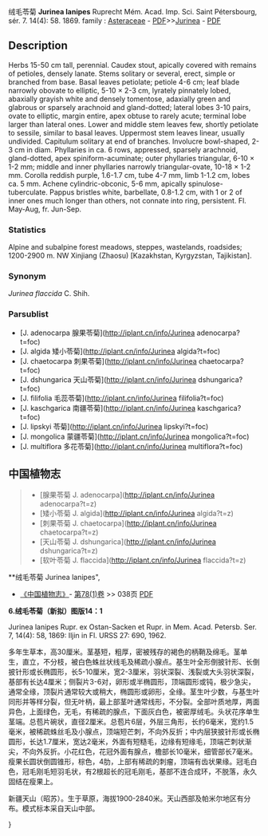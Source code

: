 绒毛苓菊 **Jurinea lanipes** Ruprecht Mém. Acad. Imp. Sci. Saint Pétersbourg, sér. 7. 14(4): 58. 1869.
family : [Asteraceae](http://iplant.cn/info/Asteraceae?t=foc) - [PDF](http://www.iplant.cn/foc/pdf/Asteraceae.pdf)>>[Jurinea](http://iplant.cn/info/Jurinea?t=foc) - [PDF](http://www.iplant.cn/foc/pdf/Jurinea.pdf)

## Description

Herbs 15-50 cm tall, perennial. Caudex stout, apically covered with remains of petioles, densely lanate. Stems solitary or several, erect, simple or branched from base. Basal leaves petiolate; petiole 4-6 cm; leaf blade narrowly obovate to elliptic, 5-10 × 2-3 cm, lyrately pinnately lobed, abaxially grayish white and densely tomentose, adaxially green and glabrous or sparsely arachnoid and gland-dotted; lateral lobes 3-10 pairs, ovate to elliptic, margin entire, apex obtuse to rarely acute; terminal lobe larger than lateral ones. Lower and middle stem leaves few, shortly petiolate to sessile, similar to basal leaves. Uppermost stem leaves linear, usually undivided. Capitulum solitary at end of branches. Involucre bowl-shaped, 2-3 cm in diam. Phyllaries in ca. 6 rows, appressed, sparsely arachnoid, gland-dotted, apex spiniform-acuminate; outer phyllaries triangular, 6-10 × 1-2 mm; middle and inner phyllaries narrowly triangular-ovate, 10-18 × 1-2 mm. Corolla reddish purple, 1.6-1.7 cm, tube 4-7 mm, limb 1-1.2 cm, lobes ca. 5 mm. Achene cylindric-obconic, 5-6 mm, apically spinulose-tuberculate. Pappus bristles white, barbellate, 0.8-1.2 cm, with 1 or 2 of inner ones much longer than others, not connate into ring, persistent. Fl. May-Aug, fr. Jun-Sep.

### Statistics
Alpine and subalpine forest meadows, steppes, wastelands, roadsides; 1200-2900 m. NW Xinjiang (Zhaosu) [Kazakhstan, Kyrgyzstan, Tajikistan].

### Synonym
*Jurinea flaccida* C. Shih.

### Parsublist

* [J.  adenocarpa  腺果苓菊](http://iplant.cn/info/Jurinea adenocarpa?t=foc)
* [J.  algida  矮小苓菊](http://iplant.cn/info/Jurinea algida?t=foc)
* [J.  chaetocarpa  刺果苓菊](http://iplant.cn/info/Jurinea chaetocarpa?t=foc)
* [J.  dshungarica  天山苓菊](http://iplant.cn/info/Jurinea dshungarica?t=foc)
* [J.  filifolia  毛蕊苓菊](http://iplant.cn/info/Jurinea filifolia?t=foc)
* [J.  kaschgarica  南疆苓菊](http://iplant.cn/info/Jurinea kaschgarica?t=foc)
* [J.  lipskyi  苓菊](http://iplant.cn/info/Jurinea lipskyi?t=foc)
* [J.  mongolica  蒙疆苓菊](http://iplant.cn/info/Jurinea mongolica?t=foc)
* [J.  multiflora  多花苓菊](http://iplant.cn/info/Jurinea multiflora?t=foc)


## 中国植物志

> * [腺果苓菊  J.  adenocarpa](http://iplant.cn/info/Jurinea adenocarpa?t=z)
> * [矮小苓菊  J.  algida](http://iplant.cn/info/Jurinea algida?t=z)
> * [刺果苓菊  J.  chaetocarpa](http://iplant.cn/info/Jurinea chaetocarpa?t=z)
> * [天山苓菊  J.  dshungarica](http://iplant.cn/info/Jurinea dshungarica?t=z)
> * [软叶苓菊  J.  flaccida](http://iplant.cn/info/Jurinea flaccida?t=z)


**绒毛苓菊 Jurinea lanipes",

* [《中国植物志》](http://www.iplant.cn/frps)- [第78(1)卷](http://www.iplant.cn/frps/vol/78(1)) >> 038页 [PDF](http://www.iplant.cn/frps/pdf/78(1)/038.PDF)


**6.绒毛苓菊（新拟）图版14：1**

Jurinea lanipes Rupr. ex Ostan-Sacken et Rupr. in Mem. Acad. Petersb. Ser. 7, 14(4): 58, 1869: Iljin in Fl. URSS 27: 690, 1962.

多年生草本，高30厘米。茎基短，粗厚，密被残存的褐色的柄鞘及绵毛。茎单生，直立，不分枝，被白色蛛丝状线毛及稀疏小腺点。基生叶全形倒披针形、长倒披针形或长椭圆形，长5-10厘米，宽2-3厘米，羽状深裂、浅裂或大头羽状深裂，基部有长达4厘米；侧裂片3-6对，卵形或半椭圆形，顶端圆形或钝，极少急尖，通常全缘，顶裂片通常较大或稍大，椭圆形或卵形，全缘。茎生叶少数，与基生叶同形并等样分裂，但无叶柄，最上部茎叶通常线形，不分裂。全部叶质地厚，两面异色，上面绿色，无毛，有稀疏的腺点，下面灰白色，被密厚绒毛。头状花序单生茎端。总苞片碗状，直径2厘米。总苞片6层，外层三角形，长约6毫米，宽约1.5毫米，被稀疏蛛丝毛及小腺点，顶端短芒刺，不向外反折；中内层狭披针形或长椭圆形，长达1.7厘米，宽达2毫米，外面有短糙毛，边缘有短缘毛，顶端芒刺状渐尖，不向外反折。小花红色，花冠外面有腺点，檐部长10毫米，细管部长7毫米。瘦果长圆状倒圆锥形，棕色，4肋，上部有稀疏的刺瘤，顶端有齿状果缘。冠毛白色，冠毛刚毛短羽毛状，有2根超长的冠毛刚毛，基部不连合成环，不脱落，永久固结在瘦果上。

新疆天山（昭苏）。生于草原，海拔1900-2840米。天山西部及帕米尔地区有分布。模式标本采自天山中部。

}